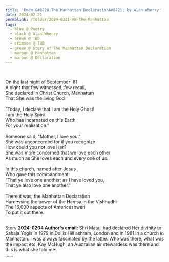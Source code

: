```yaml
---
title: 'Poem &#8220;The Manhattan Declaration&#8221; by Alan Wherry'
date: 2024-02-21
permalink: /folder/2024-0221-AW-The-Manhattan
tags:
  - blue @ Poetry
  - black @ Alan Wherry
  - brown @ TBD
  - crimson @ TBD
  - green @ Story of The Manhattan Declaration
  - maroon @ Manhattan
  - maroon @ Declaration
---
```


<br>

<p>
On the last night of September '81<br>
A night that few witnessed, few recall,<br>
She declared in Christ Church, Manhattan<br>
That She was the living God<br>
<br>
“Today, I declare that I am the Holy Ghost!<br>
I am the Holy Spirit<br>
Who has incarnated on this Earth<br>
For your realization.”<br>
<br>
Someone said, “Mother, I love you.”<br>
She was unconcerned for if you recognize<br>
How could you not love Her?<br>
She was more concerned that we love each other<br>
As much as She loves each and every one of us.<br>
<br>
In this church, named after Jesus<br>
Who gave this commandment<br>
“That ye love one another; as I have loved you,<br>
That ye also love one another.”<br>
<br>
There it was, the Manhattan Declaration<br>
Harnessing the power of the Hamsa in the Vishhudhi<br>
The 16,000 aspects of Americeshwari<br>
To put it out there.<br>
</p>

<br>

<wave-list>
<list-title color="DarkSeaGreen" width="40">Story</list-title>
  <list-item color="BlanchedAlmond"  width="280"><b>2024-0204 Author's email:</b> Shri Mataji had declared Her divinity to Sahaja Yogis in 1979 in Dollis Hill ashram, London and in 1981 in a church in Manhattan. I was always fascinated by the latter. Who was there, what was the impact etc. Kay McHugh, an Australian air stewardess was there and this is what she told me:<br>
......</list-item>
</wave-list>